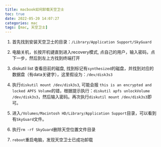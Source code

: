 ```yaml
---
title: macbook如何卸载天空卫士
toc: true
date: 2022-05-20 14:07:27
categories: mac
tags: [mac, 天空卫士]
---
```


1. 首先找到安装天空卫士的目录：``/Library/Application Support/SkyGuard``

2. 电脑关机，长按开机键直到进入recovery模式, 点自己的用户，输入密码，点下一步，然后到左上方找到终端打开

3. diskutil list 查看目前的磁盘, 找到标记有``synthesized``的磁盘，并找到对应的数据盘（有data关键字），这里假设为：``/dev/disk3s3``

4. 执行``diskutil mount /dev/disk3s3``, 可能会报 ``this is an encrypted and locked APFS Volume``的错，根据提示执行：``diskutil apfs unlockVolume /dev/disk3s3``，然后输入密码。再次执行``diskutil mount /dev/disk3s3``即可。

5. 进入``/Volumes/Macintosh HD/Library/Application Support``目录，可以看到有``SkyGuard``文件。

6. 执行``rm -rf SkyGuard``删除天空位置文件目录

7. ``reboot``重启电脑，发现天空卫士已成功卸载
